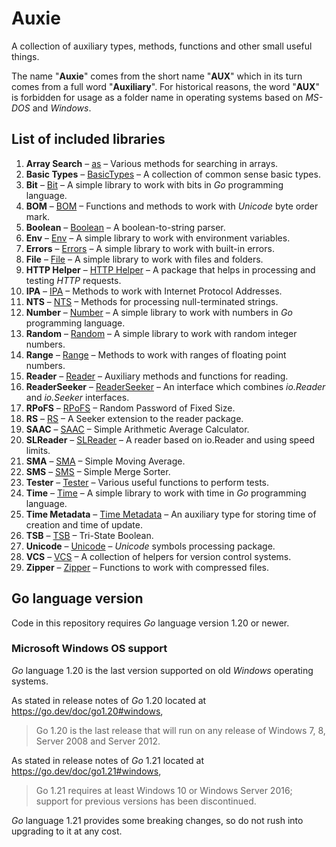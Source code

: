 # Auxie

A collection of auxiliary types, methods, functions and other small useful 
things.  

The name "**Auxie**" comes from the short name "**AUX**" which in its turn comes 
from a full word "**Auxiliary**". For historical reasons, the word "**AUX**" 
is forbidden for usage as a folder name in operating systems based on _MS-DOS_ 
and _Windows_.  

## List of included libraries

1. **Array Search** – [as](as/ReadMe.md) – Various methods for searching in arrays.
2. **Basic Types** – [BasicTypes](BasicTypes/ReadMe.md) – A collection of common sense basic types.
3. **Bit** – [Bit](bit/ReadMe.md) – A simple library to work with bits in _Go_ programming language.
4. **BOM** – [BOM](BOM/ReadMe.md) – Functions and methods to work with _Unicode_ byte order mark.
5. **Boolean** – [Boolean](boolean/ReadMe.md) – A boolean-to-string parser.
6. **Env** – [Env](env/ReadMe.md) – A simple library to work with environment variables.
7. **Errors** – [Errors](errors/ReadMe.md) – A simple library to work with built-in errors.
8. **File** – [File](file/ReadMe.md) – A simple library to work with files and folders.
9. **HTTP Helper** – [HTTP Helper](http-helper/ReadMe.md) – A package that helps in processing and testing _HTTP_ requests.
10. **IPA** – [IPA](IPA/ReadMe.md) – Methods to work with Internet Protocol Addresses.
11. **NTS** – [NTS](NTS/ReadMe.md) – Methods for processing null-terminated strings.
12. **Number** – [Number](number/ReadMe.md) – A simple library to work with numbers in _Go_ programming language.
13. **Random** – [Random](random/ReadMe.md) – A simple library to work with random integer numbers.
14. **Range** – [Range](range/ReadMe.md) – Methods to work with ranges of floating point numbers.
15. **Reader** – [Reader](reader/ReadMe.md) – Auxiliary methods and functions for reading.
16. **ReaderSeeker** – [ReaderSeeker](ReaderSeeker/ReadMe.md) – An interface which combines _io.Reader_ and _io.Seeker_ interfaces.
17. **RPoFS** – [RPoFS](rpofs/ReadMe.md) – Random Password of Fixed Size.
18. **RS** – [RS](rs/ReadMe.md) – A Seeker extension to the reader package.
19. **SAAC** – [SAAC](SAAC/ReadMe.md) – Simple Arithmetic Average Calculator.
20. **SLReader** – [SLReader](SLReader/ReadMe.md) – A reader based on io.Reader and using speed limits.
21. **SMA** – [SMA](SMA/ReadMe.md) – Simple Moving Average.
22. **SMS** – [SMS](SMS/ReadMe.md) – Simple Merge Sorter.
23. **Tester** – [Tester](tester/ReadMe.md) – Various useful functions to perform tests.
24. **Time** – [Time](time/ReadMe.md) – A simple library to work with time in _Go_ programming language.
25. **Time Metadata** – [Time Metadata](time-metadata/ReadMe.md) – An auxiliary type for storing time of creation and time of update.
26. **TSB** – [TSB](TSB/ReadMe.md) – Tri-State Boolean.
27. **Unicode** – [Unicode](unicode/ReadMe.md) – _Unicode_ symbols processing package.
28. **VCS** – [VCS](VCS/ReadMe.md) – A collection of helpers for version control systems.
29. **Zipper** – [Zipper](zipper/ReadMe.md) – Functions to work with compressed files.

## Go language version

Code in this repository requires _Go_ language version 1.20 or newer.

### Microsoft Windows OS support

_Go_ language 1.20 is the last version supported on old _Windows_ operating 
systems.

As stated in release notes of _Go_ 1.20 located at 
https://go.dev/doc/go1.20#windows, 
> Go 1.20 is the last release that will run on any release of Windows 7, 8, 
> Server 2008 and Server 2012.

As stated in release notes of _Go_ 1.21 located at 
https://go.dev/doc/go1.21#windows,
> Go 1.21 requires at least Windows 10 or Windows Server 2016; support for 
> previous versions has been discontinued.

_Go_ language 1.21 provides some breaking changes, so do not rush into upgrading 
to it at any cost.
